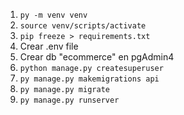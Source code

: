 1. `py -m venv venv`
2. `source venv/scripts/activate`
3. `pip freeze > requirements.txt`
4. Crear .env file
5. Crear db "ecommerce" en pgAdmin4
6. `python manage.py createsuperuser`
7. `py manage.py makemigrations api`
8. `py manage.py migrate`
9. `py manage.py runserver`
